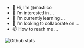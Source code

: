 - 👋 Hi, I’m @mastiico
- 👀 I’m interested in ...
- 🌱 I’m currently learning ...
- 💞️ I’m looking to collaborate on ...
- 📫 How to reach me ...

![Github stats](https://github-readme-stats.vercel.app/api?username=suyashpatil400&count_private=true&show_icons=true&theme=radical)
